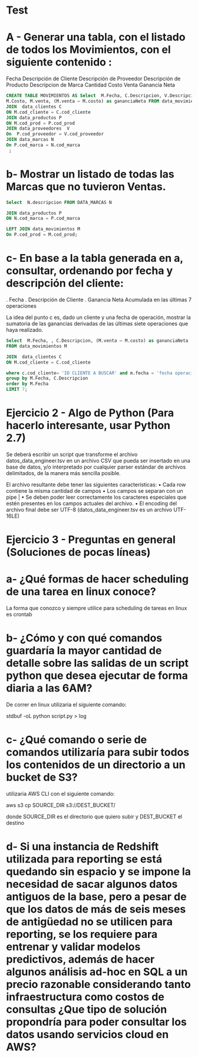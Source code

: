 # Test
# A - Generar una tabla, con el listado de todos los Movimientos, con el siguiente contenido :

Fecha
Descripción de Cliente
Descripción de Proveedor
Descripción de Producto
Descripcion de Marca
Cantidad
Costo
Venta
Ganancia Neta

```SQL
CREATE TABLE MOVIMIENTOS AS Select  M.Fecha, C.Descripcion, V.Descripcion , N.descripcion,  M.cantidad, 
M.Costo, M.venta, (M.venta – M.costo) as gananciaNeta FROM data_movimientos M 
JOIN  data_clientes C
ON M.cod_cliente = C.cod_cliente
JOIN data_productos P
ON M.cod_prod = P.cod_prod
JOIN data_proveedores  V
On  P.cod_proveedor = V.cod_proveedor
JOIN data_marcas N
On P.cod_marca = N.cod_marca
 ;
```


# b- Mostrar un listado de todas las Marcas que no tuvieron Ventas.

```SQL
Select  N.descripcion FROM DATA_MARCAS N 

JOIN data_productos P
ON N.cod_marca = P.cod_marca 

LEFT JOIN data_movimientos M
On P.cod_prod = M.cod_prod;
```

# c- En base a la tabla generada en a, consultar,  ordenando por fecha y descripción del cliente:

. Fecha
. Descripción de Cliente
. Ganancia Neta Acumulada en las últimas 7 operaciones

La idea del punto c es, dado un cliente y una fecha de operación, mostrar la sumatoria de las ganancias derivadas de las últimas siete operaciones que haya realizado.


```SQL
Select  M.Fecha, , C.Descripcion, (M.venta – M.costo) as gananciaNeta 
FROM data_movimientos M 

JOIN  data_clientes C
ON M.cod_cliente = C.cod_cliente

where c.cod_cliente= 'ID CLIENTE A BUSCAR' and m.fecha = 'fecha operacion a buscar'
group by M.Fecha, C.Descripcion
order by M.Fecha
LIMIT 7;


```

# Ejercicio 2 - Algo de Python (Para hacerlo interesante, usar Python 2.7)

Se deberá escribir un script que transforme el archivo datos_data_engineer.tsv en un archivo CSV que pueda ser insertado en una base de datos, y/o interpretado por cualquier parser estándar de archivos delimitados, de la manera más sencilla posible.

El archivo resultante debe tener las siguientes características:
•	Cada row contiene la misma cantidad de campos
•	Los campos se separan con un pipe |
•	Se deben poder leer correctamente los caracteres especiales que estén presentes en los campos actuales del archivo. 
•	El encoding del archivo final debe ser UTF-8 (datos_data_engineer.tsv es un archivo UTF-16LE)













# Ejercicio 3 - Preguntas en general (Soluciones de pocas líneas)

# a- ¿Qué formas de hacer scheduling de una tarea en linux conoce? 

La forma que conozco y siempre utilice para scheduling de tareas en linux es crontab

# b- ¿Cómo y con qué comandos guardaría la mayor cantidad de detalle sobre las salidas de un script python que desea ejecutar de forma diaria a las 6AM?

De correr en linux utilizaria el siguiente comando:

stdbuf -oL python script.py > log


# c- ¿Qué comando o serie de comandos utilizaría para subir todos los contenidos de un directorio a un bucket de S3?

utilizaria AWS CLI con el siguiente comando:

aws s3 cp SOURCE_DIR s3://DEST_BUCKET/ 

donde SOURCE_DIR es el directorio que quiero subir y DEST_BUCKET el destino 

# d- Si una instancia de Redshift utilizada para reporting se está quedando sin espacio y se impone la necesidad de sacar algunos datos antiguos de la base, pero a pesar de que los datos de más de seis meses de antigüedad no se utilicen para reporting, se los requiere para entrenar y validar modelos predictivos, además de hacer algunos análisis ad-hoc en SQL a un precio razonable considerando tanto infraestructura como costos de consultas ¿Que tipo de solución propondría para poder consultar los datos usando servicios cloud en AWS? 




